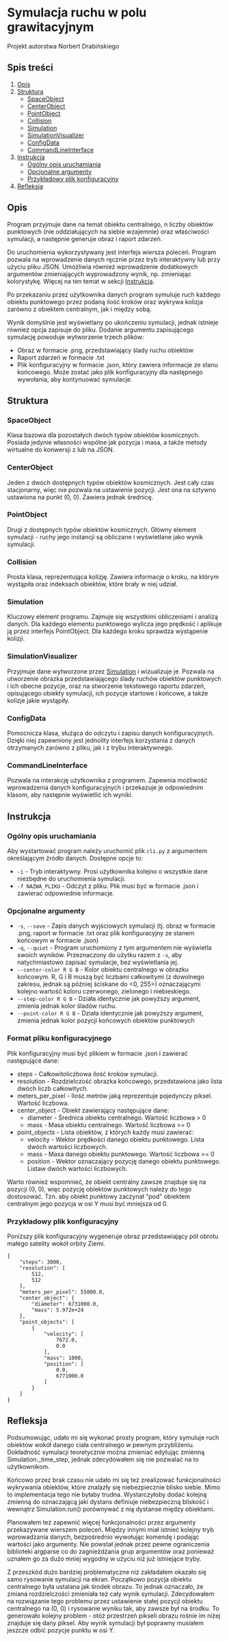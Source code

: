# Symulacja ruchu w polu grawitacyjnym
Projekt autorstwa Norbert Drabińskiego

## Spis treści
1. [Opis](#opis)
2. [Struktura](#struktura)
    - [SpaceObject](#spaceobject)
    - [CenterObject](#centerobject)
    - [PointObject](#pointobject)
    - [Collision](#collision)
    - [Simulation](#simulation)
    - [SimulationVisualizer](#simulationvisualizer)
    - [ConfigData](#configdata)
    - [CommandLineInterface](#commandlineinterface)
3. [Instrukcja](#instrukcja)
    - [Ogólny opis uruchamiania](#ogólny-opis-uruchamiania)
    - [Opcjonalne argumenty](#opcjonalne-argumenty)
    - [Przykładowy plik konfiguracyjny](#przykładowy-plik-konfiguracyjny)
4. [Refleksja](#refleksja)

## Opis
Program przyjmuje dane na temat obiektu centralnego, n liczby obiektów punktowych (nie oddziałujących na siebie wzajemnie) oraz właściwości symulacji, a następnie generuje obraz i raport zdarzeń.

Do uruchomienia wykorzystywany jest interfejs wiersza poleceń. Program pozwala na wprowadzenie danych ręcznie przez tryb interaktywny lub przy użyciu pliku JSON. Umożliwia również wprowadzenie dodatkowych argumentów zmieniających wyprowadzony wynik, np. zmieniając kolorystykę. Więcej na ten temat w sekcji [Instrukcja](#instrukcja).

Po przekazaniu przez użytkownika danych program symuluje ruch każdego obiektu punktowego przez podaną ilość kroków oraz wykrywa kolizja zarówno z obiektem centralnym, jak i między sobą.

Wynik domyślnie jest wyświetlany po ukończeniu symulacji, jednak istnieje również opcja zapisuje do pliku. Dodanie argumentu zapisującego symulację powoduje wytworzenie trzech plików:
- Obraz w formacie .png, przedstawiający ślady ruchu obiektów
- Raport zdarzeń w formacie .txt
- Plik konfiguracyjny w formacie .json, który zawiera informacje ze stanu końcowego. Może zostać jako plik konfiguracyjny dla następnego wywołania, aby kontynuować symulacje.

## Struktura
### SpaceObject
Klasa bazowa dla pozostałych dwóch typów obiektów kosmicznych. Posiada jedynie własności wspólne jak pozycja i masa, a także metody wirtualne do konwersji z lub na JSON.

### CenterObject
Jeden z dwóch dostępnych typów obiektów kosmicznych. Jest cały czas stacjonarny, więc nie pozwala na ustawienie pozycji. Jest ona na sztywno ustawiona na punkt (0, 0). Zawiera jednak średnicę.

### PointObject
Drugi z dostępnych typów obiektów kosmicznych. Główny element symulacji - ruchy jego instancji są obliczane i wyświetlane jako wynik symulacji.

### Collision
Prosta klasa, reprezentująca kolizję. Zawiera informacje o kroku, na którym wystąpiła oraz indeksach obiektów, które brały w niej udział.

### Simulation
Kluczowy element programu. Zajmuje się wszystkimi obliczeniami i analizą danych. Dla każdego elementu punktowego wylicza jego prędkość i aplikuje ją przez interfejs PointObject. Dla każdego kroku sprawdza wystąpenie kolizji.

### SimulationVisualizer
Przyjmuje dane wytworzone przez [Simulation](#simulation) i wizualizuje je. Pozwala na utworzenie obrazka przedstawiającego ślady ruchów obiektów punktowych i ich obecne pozycje, oraz na stworzenie tekstowego raportu zdarzeń, opisującego obiekty symulacji, ich pozycje startowe i końcowe, a także kolizje jakie wystąpiły.

### ConfigData
Pomocnicza klasa, służąca do odczytu i zapisu danych konfiguracyjnych. Dzięki niej zapewniony jest jednolity interfejs korzystania z danych otrzymanych zarówno z pliku, jak i z trybu interaktywnego.

### CommandLineInterface
Pozwala na interakcję użytkownika z programem. Zapewnia możliwość wprowadzenia danych konfiguracyjnych i przekazuje je odpowiednim klasom, aby następnie wyświetlić ich wyniki.

## Instrukcja
### Ogólny opis uruchamiania
Aby wystartować program należy uruchomić plik `cli.py` z argumentem określającym źródło danych. Dostępne opcje to:
- `-i` - Tryb interaktywny. Prosi użytkownika kolejno o wszystkie dane niezbędne do uruchomienia symulacji.
- `-f NAZWA_PLIKU` - Odczyt z pliku. Plik musi być w formacie .json i zawierać odpowiednie informacje.

### Opcjonalne argumenty
- `-s`, `--save` - Zapis danych wyjściowych symulacji (tj. obraz w formacie .png, raport w formacie .txt oraz plik konfiguracyjny ze stanem końcowym w formacie .json)
- `-q`, `--quiet` - Program uruchomiony z tym argumentem nie wyświetla swoich wyników. Przeznaczony do użytku razem z `-s`, aby natychmiastowo zapisać symulacje, bez wyświetlania jej.
- `--center-color R G B` - Kolor obiektu centralnego w obrazku końcowym. R, G i B muszą być liczbami całkowitymi (z dowolnego zakresu, jednak są później ściskane do <0, 255>) oznaczającymi kolejno wartość koloru czerwonego, zielonego i niebieskiego.
- `--step-color R G B` - Działa identycznie jak powyższy argument, zmienia jednak kolor śladów ruchu.
- `--point-color R G B` - Działa identycznie jak powyższy argument, zmienia jednak kolor pozycji końcowych obiektów punktowych

### Format pliku konfiguracyjnego
Plik konfiguracyjny musi być plikiem w formacie .json i zawierać następujące dane:
- steps - Całkowitoliczbowa ilość kroków symulacji.
- resolution - Rozdzielczość obrazka końcowego, przedstawiona jako lista dwóch liczb całkowitych.
- meters_per_pixel - Ilość metrów jaką reprezentuje pojedynczy piksel. Wartość liczbowa.
- center_object - Obiekt zawierający następujące dane:
    - diameter - Średnica obiektu centralnego. Wartość liczbowa > 0
    - mass - Masa obiektu centralnego. Wartość liczbowa >= 0
- point_objects - Lista obiektów, z których każdy musi zawierać:
    - velocity - Wektor prędkości danego obiektu punktowego. Lista dwóch wartości liczbowych.
    - mass - Masa danego obiektu punktowego. Wartość liczbowa >= 0
    - position - Wektor oznaczający pozycję danego obiektu punktowego. Listaw dwóch wartości liczbowych.

Warto również wspomnieć, że obiekt centralny zawsze znajduje się na pozycji (0, 0), więc pozycję obiektów punktowych należy do tego dostosować. Tzn. aby obiekt punktowy zaczynał "pod" obiektem centralnym jego pozycja w osi Y musi być mniejsza od 0.

### Przykładowy plik konfiguracyjny
Poniższy plik konfiguracyjny wygeneruje obraz przedstawiający pół obrotu małego satelity wokół orbity Ziemi.
```
{
    "steps": 3000,
    "resolution": [
        512,
        512
    ],
    "meters_per_pixel": 55000.0,
    "center_object": {
        "diameter": 6731000.0,
        "mass": 5.972e+24
    },
    "point_objects": [
        {
            "velocity": [
                7672.0,
                0.0
            ],
            "mass": 1000,
            "position": [
                0.0,
                6771000.0
            ]
        }
    ]
}
```

## Refleksja
Podsumowując, udało mi się wykonać prosty program, który symuluje ruch obiektów wokół danego ciała centralnego w pewnym przybliżeniu. Dokładność symulacji teoretycznie można zmieniać edytując zmienną Simulation._time_step, jednak zdecydowałem się nie pozwalać na to użytkownikom.

Końcowo przez brak czasu nie udało mi się też zrealizować funkcjonalności wykrywania obiektów, które znalazły się niebezpiecznie blisko siebie. Mimo to implementacja tego nie byłaby trudna. Wystarczyłoby dodać kolejną zmienną do oznaczającą jaki dystans definiuje niebezpieczną bliskość i wewnątrz Simulation.run() porównywać z nią dystanse między obiektami.

Planowałem też zapewnić więcej funkcjonalności przez argumenty przekazywane wierszem poleceń. Między innymi miał istnieć kolejny tryb wprowadzania danych, bezpośrednio wywołując komendę i podając wartości jako argumenty. Nie powstał jednak przez pewne ograniczenia biblioteki argparse co do zagnieżdżania grup argumentów oraz ponieważ uznałem go za dużo mniej wygodny w użyciu niż już istniejące tryby.

Z przeszkód dużo bardziej problematyczne niż zakładałem okazało się samo rysowanie symulacji na ekran. Początkowo pozycja obiektu centralnego była ustalana jak środek obrazu. To jednak oznaczało, że zmiana rozdzielczości zmieniała też cały wynik symulacji. Zdecydowałem na rozwiązanie tego problemu przez ustawienie stałej pozycji obiektu centralnego na (0, 0) i rysowanie wyniku tak, aby zawsze był na środku.
To generowało kolejny problem - otóż przestrzeń pikseli obrazu rośnie im niżej znajduje się dany piksel. Aby wynik symulacji był poprawny musiałem jeszcze odbić pozycje punktu w osi Y.